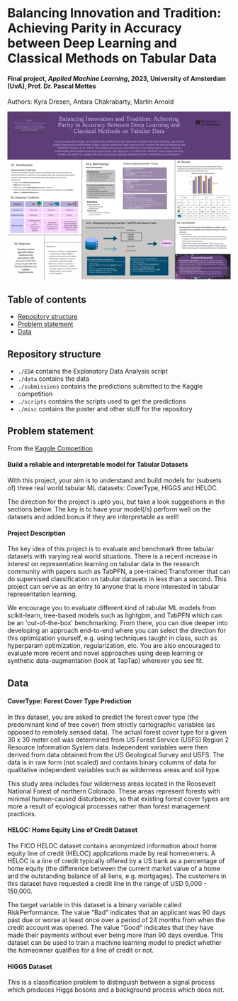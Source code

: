 # Balancing Innovation and Tradition: Achieving Parity in Accuracy between Deep Learning and Classical Methods on Tabular Data
#### Final project, *Applied Machine Learning*, 2023, University of Amsterdam (UvA), Prof. Dr. Pascal Mettes

Authors: Kyra Dresen, Antara Chakrabarty, Martin Arnold

![image](misc/poster_aml_final.png)

## Table of contents

- [Repository structure](#repository-structure)
- [Problem statement](#problem-statement)
- [Data](#data)

## Repository structure

- `./EDA` contains the Explanatory Data Analysis script
- `./data` contains the data
- `./submissions` contains the predictions submitted to the Kaggle competition
- `./scripts` contains the scripts used to get the predictions
- `./misc` contains the poster and other stuff for the repository

## Problem statement 
From the <a href="https://www.kaggle.com/competitions/benchmark-tabular-ml" target="_blank">Kaggle Competition</a>

#### Build a reliable and interpretable model for Tabular Datasets
With this project, your aim is to understand and build models for (subsets of) three real world tabular ML datasets: 
CoverType, HIGGS and HELOC.

The direction for the project is upto you, but take a look suggestions in the sections below. The key is to have your 
model(/s) perform well on the datasets and added bonus if they are interpretable as well!

#### Project Description
The key idea of this project is to evaluate and benchmark three tabular datasets with varying real world situations. 
There is a recent increase in interest on representation learning on tabular data in the research community with papers 
such as TabPFN, a pre-trained Transformer that can do supervised classification on tabular datasets in less than a second. 
This project can serve as an entry to anyone that is more interested in tabular representation learning.

We encourage you to evaluate different kind of tabular ML models from scikit-learn, tree-based models such as lightgbm, 
and TabPFN which can be an 'out-of-the-box' benchmarking. From there, you can dive deeper into developing an approach 
end-to-end where you can select the direction for this optimization yourself, e.g. using techniques taught in class, 
such as hyperparam optimization, regularization, etc. You are also encouraged to evaluate more recent and novel 
approaches using deep learning or synthetic data-augmentation (look at TapTap) wherever you see fit.

## Data
#### CoverType: Forest Cover Type Prediction
In this dataset, you are asked to predict the forest cover type (the predominant kind of tree cover) from strictly 
cartographic variables (as opposed to remotely sensed data). The actual forest cover type for a given 30 x 30 meter cell 
was determined from US Forest Service (USFS) Region 2 Resource Information System data. Independent variables were then 
derived from data obtained from the US Geological Survey and USFS. The data is in raw form (not scaled) and contains 
binary columns of data for qualitative independent variables such as wilderness areas and soil type.

This study area includes four wilderness areas located in the Roosevelt National Forest of northern Colorado. These 
areas represent forests with minimal human-caused disturbances, so that existing forest cover types are more a result of 
ecological processes rather than forest management practices.

#### HELOC: Home Equity Line of Credit Dataset
The FICO HELOC dataset contains anonymized information about home equity line of credit (HELOC) applications made by 
real homeowners. A HELOC is a line of credit typically offered by a US bank as a percentage of home equity (the 
difference between the current market value of a home and the outstanding balance of all liens, e.g. mortgages). The 
customers in this dataset have requested a credit line in the range of USD 5,000 - 150,000.

The target variable in this dataset is a binary variable called RiskPerformance. The value “Bad” indicates that an 
applicant was 90 days past due or worse at least once over a period of 24 months from when the credit account was opened. 
The value “Good” indicates that they have made their payments without ever being more than 90 days overdue. This dataset 
can be used to train a machine learning model to predict whether the homeowner qualifies for a line of credit or not.

#### HIGGS Dataset
This is a classification problem to distinguish between a signal process which produces Higgs bosons and a background 
process which does not.